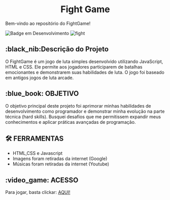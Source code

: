 <h1 align="center"> Fight Game </h1>
Bem-vindo ao repositório do FightGame!

![Badge em Desenvolvimento](http://img.shields.io/static/v1?label=STATUS&message=%20FINISHED&color=GREEN&style=for-the-badge)
![fight](https://github.com/ThalesAbdon/FightGame/assets/87333834/5d5b1309-477b-4e80-8bdb-b6cfee83593b)

<h2>:black_nib:Descrição do Projeto</h2>
O FightGame é um jogo de luta simples desenvolvido utilizando JavaScript, HTML e CSS. Ele permite aos jogadores participarem de batalhas emocionantes e demonstrarem
suas habilidades de luta. O jogo foi baseado em antigos jogos de luta arcade.
<h2></h2>
<h2> :blue_book: OBJETIVO </h2>
O objetivo principal deste projeto foi aprimorar minhas habilidades de desenvolvimento como programador e demonstrar minha evolução na parte técnica (hard skills). Busquei desafios que me permitissem expandir meus conhecimentos e aplicar práticas avançadas de programação.
<h2></h2>
<h2> 🛠️ FERRAMENTAS</h2>

 + HTML,CSS e Javascript
 + Imagens foram retiradas da internet (Google)
 + Músicas foram retiradas da internet (Youtube)
<h2></h2>
<h2> :video_game: ACESSO </h2> 
Para jogar, basta clickar: <a href="https://medievalcyber.netlify.app/" target="_blank">AQUI!</a>
<h2></h2>
